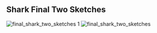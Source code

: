 ## Shark Final Two Sketches
![final_shark_two_sketches 1](https://github.com/1andreh/-SP24-IXD256-AndrewHuang/assets/158603689/570f985b-f373-4189-b4f5-4e7050d764f2)
![final_shark_two_sketches](https://github.com/1andreh/-SP24-IXD256-AndrewHuang/assets/158603689/c76c8ac0-735b-4256-a232-5e403452c068)
